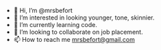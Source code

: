 - 👋 Hi, I’m @mrsbefort
- 👀 I’m interested in looking younger, tone, skinnier.
- 🌱 I’m currently learning code. 
- 💞️ I’m looking to collaborate on job placement.
- 📫 How to reach me mrsbefort@gmail.com

<!---
mrsbefort/mrsbefort is a ✨ special ✨ repository because its `README.md` (this file) appears on your GitHub profile.
You can click the Preview link to take a look at your changes.
--->
